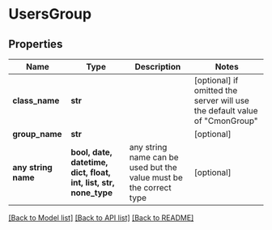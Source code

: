# UsersGroup


## Properties
Name | Type | Description | Notes
------------ | ------------- | ------------- | -------------
**class_name** | **str** |  | [optional]  if omitted the server will use the default value of "CmonGroup"
**group_name** | **str** |  | [optional] 
**any string name** | **bool, date, datetime, dict, float, int, list, str, none_type** | any string name can be used but the value must be the correct type | [optional]

[[Back to Model list]](../README.md#documentation-for-models) [[Back to API list]](../README.md#documentation-for-api-endpoints) [[Back to README]](../README.md)



